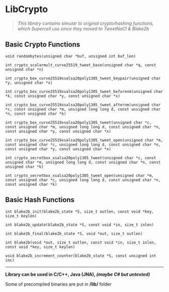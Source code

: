 # LibCrypto

>  *This library contains simular to original crypto/hashing functions, which Supercell use since they moved to TweetNaCl & Blake2b*

## Basic Crypto Functions

```void randombytes(unsigned char *buf, unsigned int buf_len)```

```int crypto_scalarmult_curve25519_tweet_base(unsigned char *q, const unsigned char *n)```

```int crypto_box_curve25519xsalsa20poly1305_tweet_keypair(unsigned char *y, unsigned char *x)```

```int crypto_box_curve25519xsalsa20poly1305_tweet_beforenm(unsigned char *k, const unsigned char *y, const unsigned char *x)```

```int crypto_box_curve25519xsalsa20poly1305_tweet_afternm(unsigned char *c, const unsigned char *m, unsigned long long d, const unsigned char *n, const unsigned char *k)```

```int crypto_box_curve25519xsalsa20poly1305_tweet(unsigned char *c, const unsigned char *m, unsigned long long d, const unsigned char *n, const unsigned char *y, const unsigned char *x)```

```int crypto_box_curve25519xsalsa20poly1305_tweet_open(unsigned char *m, const unsigned char *c, unsigned long long d, const unsigned char *n, const unsigned char *y, const unsigned char *x)```

```int crypto_secretbox_xsalsa20poly1305_tweet(unsigned char *c, const unsigned char *m, unsigned long long d, const unsigned char *n, const unsigned char *k)```

```int crypto_secretbox_xsalsa20poly1305_tweet_open(unsigned char *m, const unsigned char *c, unsigned long long d, const unsigned char *n, const unsigned char *k)```

## Basic Hash Functions

```int blake2b_init(blake2b_state *S, size_t outlen, const void *key, size_t keylen)```

```int blake2b_update(blake2b_state *S, const void *in, size_t inlen)```

```int blake2b_final(blake2b_state *S, void *out, size_t outlen)```

```int blake2b(void *out, size_t outlen, const void *in, size_t inlen, const void *key, size_t keylen)```

```void blake2b_increment_counter(blake2b_state *S, const unsigned int inc)```

---

**Library can be used in C/C++, Java (JNA), *(maybe C# but untested)***

Some of precompiled binaries are put in **/lib/** folder
